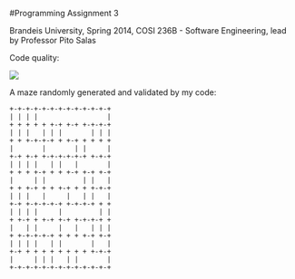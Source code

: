 #Programming Assignment 3

Brandeis University, Spring 2014, COSI 236B - Software Engineering, lead by Professor Pito Salas


Code quality:

<a href="https://codeclimate.com/github/Konwisser/SE-for-ITE.pa3"><img src="https://codeclimate.com/github/Konwisser/SE-for-ITE.pa3.png" /></a>


A maze randomly generated and validated by my code:
```
+-+-+-+-+-+-+-+-+-+-+-+-+
| | | |                 |
+ + + + + +-+ +-+ +-+-+-+
| | |   | | |       | | |
+ + +-+-+-+ + +-+ + + + +
|       |       | |     |
+-+ +-+ +-+-+-+-+-+ +-+-+
| | | |   | |   |       |
+ + + +-+ + + +-+ +-+ +-+
|     | |         | |   |
+ + +-+ + + +-+ + + +-+-+
| | |   |     |   | |   |
+-+ +-+-+-+-+ +-+-+-+ + +
| | | |     |         | |
+ +-+ + +-+ +-+ +-+-+-+ +
|   | |     |   |   | | |
+ +-+-+-+-+ + + + +-+ +-+
| | | |   | |       |   |
+-+ + + + + + + + + +-+-+
|     | | |   | |       |
+-+-+-+-+-+-+-+-+-+-+-+-+
```
